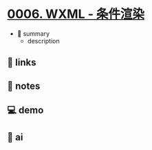 # [0006. WXML - 条件渲染](https://github.com/Tdahuyou/miniprogram-wechat/tree/main/0006.%20WXML%20-%20%E6%9D%A1%E4%BB%B6%E6%B8%B2%E6%9F%93)

- 📝 summary
  - description

## 🔗 links
## 📒 notes
## 💻 demo
## 🤖 ai